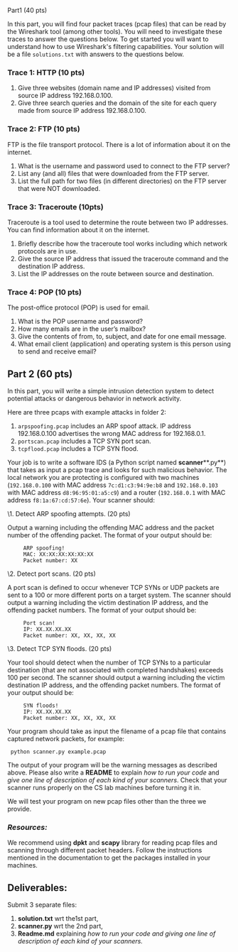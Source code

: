 Part1 (40 pts)

In this part, you will find four packet traces (pcap files) that can  be read by the Wireshark tool (among other tools). You will need to  investigate these traces to answer the questions below. To get started  you will want to understand how to use Wireshark's filtering  capabilities. Your solution will be a file `solutions.txt` with answers to the questions below.

### Trace 1: HTTP (10 pts)

1. Give three websites (domain name and IP addresses) visited from source IP address 192.168.0.100.
2. Give three search queries and the domain of the site for each query made from source IP address 192.168.0.100.

### Trace 2: FTP (10 pts)

FTP is the file transport protocol. There is a lot of information about it on the internet.

1. What is the username and password used to connect to the FTP server?
2. List any (and all) files that were downloaded from the FTP server.
3. List the full path for two files (in different directories) on the FTP server that were NOT downloaded.

### Trace 3: Traceroute (10pts)

Traceroute is a tool used to determine the route between two IP addresses. You can find information about it on the internet. 

1. Briefly describe how the traceroute tool works including which network protocols are in use.
2. Give the source IP address that issued the traceroute command and the destination IP address.
3. List the IP addresses on the route between source and destination.

### Trace 4: POP (10 pts)

The post-office protocol (POP) is used for email.

1. What is the POP username and password?
2. How many emails are in the user’s mailbox?
3. Give the contents of from, to, subject, and date for one email message.
4. What email client (application) and operating system is this person using to send and receive email?

 

## Part 2 (60 pts)

In this part, you will write a simple intrusion detection system to  detect potential attacks or dangerous behavior in network activity.

Here are three pcaps with example attacks in folder 2: 

1.  `arpspoofing.pcap` includes an ARP spoof attack. IP address 192.168.0.100 advertises the wrong MAC address for 192.168.0.1.
2.  `portscan.pcap` includes a TCP SYN port scan.
3.  `tcpflood.pcap` includes a TCP SYN flood.

Your job is to write a software IDS (a Python script named **scanner****.py**) that takes as input a pcap trace and looks for such malicious behavior. The local network you are protecting is configured with two machines  (`192.168.0.100` with MAC address `7c:d1:c3:94:9e:b8` and `192.168.0.103` with MAC address `d8:96:95:01:a5:c9`) and a router (`192.168.0.1` with MAC  address `f8:1a:67:cd:57:6e`). Your scanner should:

\1. Detect ARP spoofing attempts. (20 pts)

Output a warning including the offending MAC address and the packet  number of the offending packet. The format of your output should be:

```
     ARP spoofing!
     MAC: XX:XX:XX:XX:XX:XX
     Packet number: XX
```

\2. Detect port scans. (20 pts)

A port scan is defined to occur whenever TCP SYNs or UDP packets are  sent to a 100 or more different ports on a target system. The scanner  should output a warning including the victim destination IP address, and the offending packet numbers. The format of your output should be:

```
     Port scan!
     IP: XX.XX.XX.XX
     Packet number: XX, XX, XX, XX
```

\3. Detect TCP SYN floods. (20 pts)

Your tool should detect when the number of TCP SYNs to a particular  destination (that are not associated with completed handshakes) exceeds  100 per second. The scanner should output a warning including the victim destination IP address, and the offending packet numbers. The format of your output should be:

```
     SYN floods!
     IP: XX.XX.XX.XX
     Packet number: XX, XX, XX, XX
```

Your program should take as input the filename of a pcap file that contains captured network packets, for example:

```
 python scanner.py example.pcap
```

The output of your program will be the warning messages as described above. Please also write a **README** to explain *how to run your code* and *give one line of description of each kind of your scanners*. Check that your scanner runs properly on the CS lab machines before turning it in.

We will test your program on new pcap files other than the three we provide.

### *Resources:*

We recommend using **dpkt** and **scapy** library for reading pcap files and scanning through different packet  headers. Follow the instructions mentioned in the documentation to get  the packages installed in your machines.

 

## Deliverables:

Submit 3 separate files: 

1. **solution.txt** wrt the1st part, 
2.  **scanner.py** wrt the 2nd part,
3.  **Readme.md** explaining *how to run your code and giving one line of description of each kind of your scanners.* 